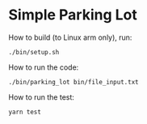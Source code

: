 # Simple Parking Lot

How to build (to Linux arm only), run:

```
./bin/setup.sh
```

How to run the code:

```
./bin/parking_lot bin/file_input.txt
```

How to run the test:

```
yarn test
```